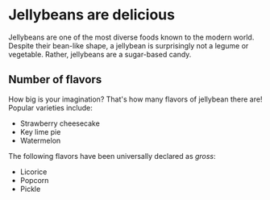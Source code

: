 # Jellybeans are delicious

Jellybeans are one of the most diverse foods known to the modern world. Despite their bean-like shape, a jellybean is surprisingly not a legume or vegetable. Rather, jellybeans are a sugar-based candy.

## Number of flavors

How big is your imagination? That's how many flavors of jellybean there are! Popular varieties include:
 * Strawberry cheesecake
 * Key lime pie
 * Watermelon
 
 The following flavors have been universally declared as _gross_:
 * Licorice
 * Popcorn
 * Pickle
 
 
